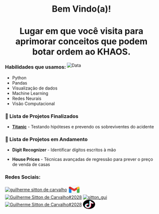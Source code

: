 <h1 align="center">Bem Vindo(a)!</h1>
<h1 align="center">Lugar em que você visita para aprimorar conceitos que podem botar ordem ao KHAOS.</h1>
<img align="right" alt="Data" width="300" src="assets/KHAOS.svg">
 
 <h3>Habilidades que usamos:</h3>
   
   - Python
   - Pandas
   - Visualização de dados
   - Machine Learning
   - Redes Neurais
   - Visão Computacional



<h3>📂 Lista de Projetos Finalizados</h3>

- **[Titanic](https://github.com/DATA-KHAOS/KHAOS/tree/main/Titanic)** - Testando hipóteses e prevendo os sobreviventes do acidente
  

<h3>🚧 Lista de Projetos em Andamento</h3>

- **Digit Recognizer** - Identificar dígitos escritos à mão

- **House Prices** - Técnicas avançadas de regressão para prever o preço de venda de casas


<h3 align="left">Redes Sociais:</h3>
<p align="left">
<a href="https://linkedin.com/in/guilherme sitton de carvalho" target="blank"><img align="center" src="https://raw.githubusercontent.com/rahuldkjain/github-profile-readme-generator/master/src/images/icons/Social/linked-in-alt.svg" alt="guilherme sitton de carvalho" height="30" width="40" /></a>
<a href="https://discord.gg/Guilherme Sitton de Carvalho#2028" target="blank"><img align="center" src="https://github.com/tandpfun/skill-icons/blob/main/icons/Gmail-Light.svg" alt="Guilherme Sitton de Carvalho#2028" height="30" width="40" /></a>
<a href="https://discord.gg/Guilherme Sitton de Carvalho#2028" target="blank"><img align="center" src="https://raw.githubusercontent.com/rahuldkjain/github-profile-readme-generator/master/src/images/icons/Social/youtube.svg" alt="Guilherme Sitton de Carvalho#2028" height="30" width="40" /></a>
<a href="https://instagram.com/sitton_gui" target="blank"><img align="center" src="https://raw.githubusercontent.com/rahuldkjain/github-profile-readme-generator/master/src/images/icons/Social/instagram.svg" alt="sitton_gui" height="30" width="40" /></a>
<a href="https://discord.gg/Guilherme Sitton de Carvalho#2028" target="blank"><img align="center" src="https://raw.githubusercontent.com/rahuldkjain/github-profile-readme-generator/master/src/images/icons/Social/discord.svg" alt="Guilherme Sitton de Carvalho#2028" height="30" width="40" /></a>
<a href="https://discord.gg/Guilherme Sitton de Carvalho#2028" target="blank"><img align="center" src="https://github.com/CLorant/readme-social-icons/blob/main/large/filled/tiktok.svg" alt="Guilherme Sitton de Carvalho#2028" height="30" width="40" /></a>
</p>

